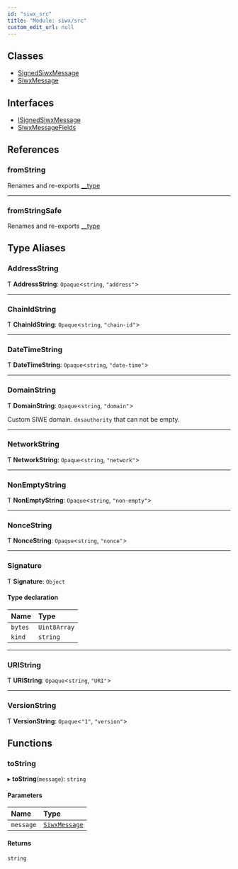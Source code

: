 ```yaml
---
id: "siwx_src"
title: "Module: siwx/src"
custom_edit_url: null
---
```


## Classes

- [SignedSiwxMessage](../classes/siwx_src.SignedSiwxMessage.md)
- [SiwxMessage](../classes/siwx_src.SiwxMessage.md)

## Interfaces

- [ISignedSiwxMessage](../interfaces/siwx_src.ISignedSiwxMessage.md)
- [SiwxMessageFields](../interfaces/siwx_src.SiwxMessageFields.md)

## References

### fromString

Renames and re-exports [__type](../classes/siwx_src.SiwxMessage.md#__type)

___

### fromStringSafe

Renames and re-exports [__type](../classes/siwx_src.SiwxMessage.md#__type)

## Type Aliases

### AddressString

Ƭ **AddressString**: `Opaque`<`string`, ``"address"``\>

___

### ChainIdString

Ƭ **ChainIdString**: `Opaque`<`string`, ``"chain-id"``\>

___

### DateTimeString

Ƭ **DateTimeString**: `Opaque`<`string`, ``"date-time"``\>

___

### DomainString

Ƭ **DomainString**: `Opaque`<`string`, ``"domain"``\>

Custom SIWE domain. `dnsauthority` that can not be empty.

___

### NetworkString

Ƭ **NetworkString**: `Opaque`<`string`, ``"network"``\>

___

### NonEmptyString

Ƭ **NonEmptyString**: `Opaque`<`string`, ``"non-empty"``\>

___

### NonceString

Ƭ **NonceString**: `Opaque`<`string`, ``"nonce"``\>

___

### Signature

Ƭ **Signature**: `Object`

#### Type declaration

| Name | Type |
| :------ | :------ |
| `bytes` | `Uint8Array` |
| `kind` | `string` |

___

### URIString

Ƭ **URIString**: `Opaque`<`string`, ``"URI"``\>

___

### VersionString

Ƭ **VersionString**: `Opaque`<``"1"``, ``"version"``\>

## Functions

### toString

▸ **toString**(`message`): `string`

#### Parameters

| Name | Type |
| :------ | :------ |
| `message` | [`SiwxMessage`](../classes/siwx_src.SiwxMessage.md) |

#### Returns

`string`
